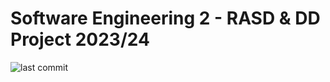# Software Engineering 2 - RASD & DD Project 2023/24

![last commit](https://img.shields.io/github/last-commit/emanuelegreco29/SE2-GentiliGrecoGrilli)
